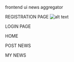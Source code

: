 <!-- # Vue 3 + Vite

This template should help get you started developing with Vue 3 in Vite. The template uses Vue 3 `<script setup>` SFCs, check out the [script setup docs](https://v3.vuejs.org/api/sfc-script-setup.html#sfc-script-setup) to learn more.

## Recommended IDE Setup

- [VS Code](https://code.visualstudio.com/) + [Volar](https://marketplace.visualstudio.com/items?itemName=Vue.volar) (and disable Vetur) + [TypeScript Vue Plugin (Volar)](https://marketplace.visualstudio.com/items?itemName=Vue.vscode-typescript-vue-plugin).

https://icon-sets.iconify.design/mdi/user/ -->

frontend ui news aggregator

REGISTRATION PAGE
![alt text](http://https://github.com/markjosmild/ui-news-aggregator/blob/main/public/assets/registration.PNG)

LOGIN PAGE

HOME

POST NEWS

MY NEWS


